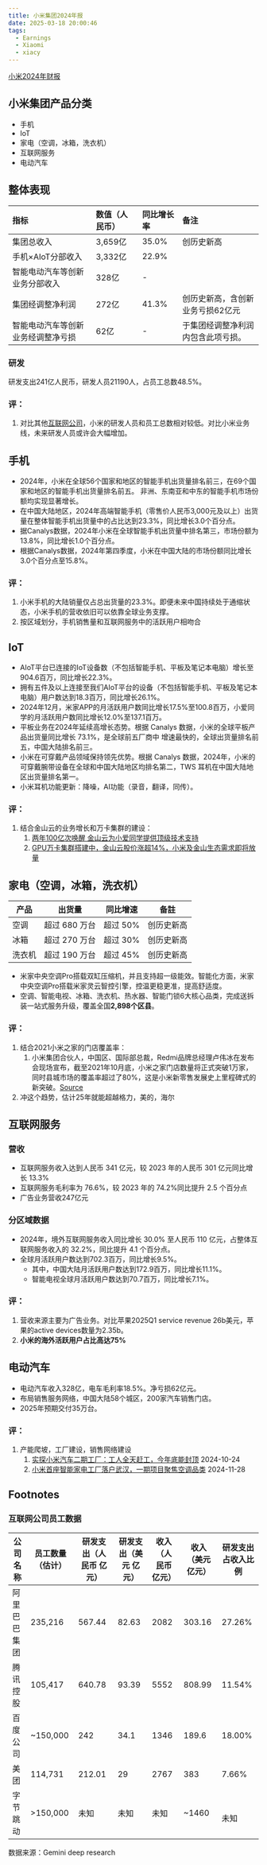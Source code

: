 ```yaml
---
title: 小米集团2024年报
date: 2025-03-18 20:00:46
tags:
  - Earnings
  - Xiaomi
  - xiacy
---
```


[小米2024年财报](https://ir.mi.com/system/files-encrypted/nasdaq_kms/assets/2025/03/18/5-39-22/%E4%B8%AD%E6%96%87%E5%85%AC%E5%91%8A.pdf)

## 小米集团产品分类
- 手机
- IoT
- 家电（空调，冰箱，洗衣机）
- 互联网服务
- 电动汽车


## 整体表现

| 指标                | 数值（人民币） | 同比增长率 | 备注                |
|:------------------|:--------|:------|:------------------|
| 集团总收入             | 3,659亿  | 35.0% | 创历史新高             |
| 手机×AIoT分部收入       | 3,332亿  | 22.9% |                   |
| 智能电动汽车等创新业务分部收入   | 328亿    | -     |                   |
| 集团经调整净利润          | 272亿    | 41.3% | 创历史新高，含创新业务亏损62亿元 |
| 智能电动汽车等创新业务经调整净亏损 | 62亿     | -     | 于集团经调整净利润内包含此项亏损。 |

### 研发

研发支出241亿人民币，研发人员21190人，占员工总数48.5%。

### 评：
1. 对比其他[互联网公司](#互联网公司员工数据)，小米的研发人员和员工总数相对较低。对比小米业务线，未来研发人员或许会大幅增加。

## 手机
- 2024年，小米在全球56个国家和地区的智能手机出货量排名前三，在69个国家和地区的智能手机出货量排名前五。
非洲、东南亚和中东的智能手机市场份额均实现显著增长。
- 在中国大陆地区，2024年高端智能手机（零售价人民币3,000元及以上）出货量在整体智能手机出货量中的占比达到23.3%，同比增长3.0个百分点。
- 据Canalys数据，2024年小米在全球智能手机出货量中排名第三，市场份额为13.8%，同比增长1.0个百分点。
- 根据Canalys数据，2024年第四季度，小米在中国大陆的市场份额同比增长3.0个百分点至15.8%。

### 评：
1. 小米手机的大陆销量仅占总出货量的23.3%。即便未来中国持续处于通缩状态，小米手机的营收依旧可以依靠全球业务支撑。
2. 按区域划分，手机销售量和互联网服务中的活跃用户相吻合

## IoT

- AIoT平台已连接的IoT设备数（不包括智能手机、平板及笔记本电脑）增长至904.6百万，同比增长22.3%。
- 拥有五件及以上连接至我们AIoT平台的设备（不包括智能手机、平板及笔记本电脑）用户数达到18.3百万，同比增长26.1%。 
- 2024年12月，米家APP的月活跃用户数同比增长17.5%至100.8百万，小爱同学的月活跃用户数同比增长12.0%至137.1百万。 
- 平板业务在2024年延续高增长态势。根据 Canalys 数据，小米的全球平板产品出货量同比增长 73.1%，是全球前五厂商中
增速最快的，全球出货量排名前五，中国大陆排名前三。 
- 小米在可穿戴产品领域保持领先优势。根据 Canalys 数据，2024年，小米的可穿戴腕带设备在全球和中国大陆地区均排名第二，TWS
耳机在中国大陆地区出货量排名第一。 
- 小米耳机功能更新：降噪，AI功能（录音，翻译，同传）。

### 评：
1. 结合金山云的业务增长和万卡集群的建设：
   1. [两年100亿次唤醒 金山云为小爱同学提供顶级技术支持](https://www.ksyun.com/ns/news/detail/302)
   2. [GPU万卡集群搭建中，金山云股价涨超14%，小米及金山生态需求即将放量](https://finance.sina.com.cn/stock/relnews/us/2024-12-27/doc-ineaxeft7422300.shtml)

## 家电（空调，冰箱，洗衣机）

| 产品  | 出货量       | 同比增速   | 备註    |
|-----|-----------|--------|-------|
| 空调  | 超过 680 万台 | 超过 50% | 创历史新高 |
| 冰箱  | 超过 270 万台 | 超过 30% | 创历史新高 |
| 洗衣机 | 超过 190 万台 | 超过 45% | 创历史新高 |

- 米家中央空调Pro搭载双缸压缩机，并且支持超一级能效。智能化方面，米家中央空调Pro搭载米家灵云智控引擎，控温更稳更准，提高舒适度。
- 空调、智能电视、冰箱、洗衣机、热水器、智能门锁6大核心品类，完成送拆装一站式服务升级，覆盖全国<b>2,898个区县</b>。

### 评：
1. 结合2021小米之家的门店覆盖率：
   1. 小米集团合伙人，中国区、国际部总裁，Redmi品牌总经理卢伟冰在发布会现场宣布，截至2021年10月底，小米之家门店数量将正式突破1万家， 
   同时县城市场的覆盖率超过了80%，这是小米新零售发展史上里程碑式的新突破。[Source](https://www.stcn.com/article/detail/462792.html)
2. 冲这个趋势，估计25年就能超越格力，美的，海尔


## 互联网服务

### 营收
- 互联网服务收入达到人民币 341 亿元，较 2023 年的人民币 301 亿元同比增长 13.3%
- 互联网服务毛利率为 76.6%，较 2023 年的 74.2%同比提升 2.5 个百分点
- 广告业务营收247亿元

### 分区域数据
- 2024年，境外互联网服务收入同比增长 30.0% 至人民币 110 亿元，占整体互联网服务收入的 32.2%，同比提升 4.1 个百分点。
- 全球月活跃用户数达到702.3百万，同比增长9.5%。
  - 其中，中国大陆月活跃用户数达到172.9百万，同比增长11.1%。
  - 智能电视全球月活跃用户数达到70.7百万，同比增长7.1%。

### 评：
1. 营收来源主要为广告业务。对比苹果2025Q1 service revenue 26b美元，苹果的active devices数量为2.35b。
2. <b>小米的海外活跃用户占比高达75%</b>

## 电动汽车
- 电动汽车收入328亿，电车毛利率18.5%。净亏损62亿元。
- 布局销售服务网络，中国大陆58个城区，200家汽车销售门店。
- 2025年预期交付35万台。

### 评：
1. 产能爬坡，工厂建设，销售网络建设
   1. [实探小米汽车二期工厂：工人全天赶工，今年底能封顶](https://stcn.com/article/detail/1366166.html) 2024-10-24
   2. [小米首座智能家电工厂落户武汉，一期项目聚焦空调品类](https://www.wuhan.gov.cn/sy/whyw/202411/t20241128_2490688.shtml) 2024-11-28

## Footnotes

### 互联网公司员工数据

| 公司名称   | 员工数量（估计） | 研发支出（人民币 亿元） | 研发支出（美元 亿元） | 收入（人民币 亿元） | 收入（美元 亿元） | 研发支出占收入比例 |
|--------|----------|--------------|-------------|------------|-----------|-----------|
| 阿里巴巴集团 | 235,216  | 567.44       | 82.63       | 2082       | 303.16    | 27.26%    |
| 腾讯控股   | 105,417  | 640.78       | 93.39       | 5552       | 808.99    | 11.54%    |
| 百度公司   | ~150,000 | 242          | 34.1        | 1346       | 189.6     | 18.00%    |
| 美团     | 114,731  | 212.01       | 29          | 2767       | 383       | 7.66%     |
| 字节跳动   | >150,000 | 未知           | 未知          | 未知         | ~1460     | <br/>未知   |

数据来源：Gemini deep research


